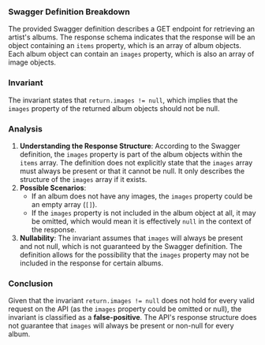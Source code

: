 ### Swagger Definition Breakdown
The provided Swagger definition describes a GET endpoint for retrieving an artist's albums. The response schema indicates that the response will be an object containing an `items` property, which is an array of album objects. Each album object can contain an `images` property, which is also an array of image objects.

### Invariant
The invariant states that `return.images != null`, which implies that the `images` property of the returned album objects should not be null.

### Analysis
1. **Understanding the Response Structure**: According to the Swagger definition, the `images` property is part of the album objects within the `items` array. The definition does not explicitly state that the `images` array must always be present or that it cannot be null. It only describes the structure of the `images` array if it exists.
2. **Possible Scenarios**: 
   - If an album does not have any images, the `images` property could be an empty array (`[]`).
   - If the `images` property is not included in the album object at all, it may be omitted, which would mean it is effectively `null` in the context of the response.
3. **Nullability**: The invariant assumes that `images` will always be present and not null, which is not guaranteed by the Swagger definition. The definition allows for the possibility that the `images` property may not be included in the response for certain albums.

### Conclusion
Given that the invariant `return.images != null` does not hold for every valid request on the API (as the `images` property could be omitted or null), the invariant is classified as a **false-positive**. The API's response structure does not guarantee that `images` will always be present or non-null for every album.
